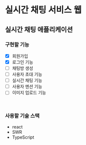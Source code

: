# 실시간 채팅 서비스 웹

## 실시간 채팅 애플리케이션 
### 구현할 기능
- [X] 회원가입
- [X] 로그인 기능
- [ ] 채팅방 생성
- [ ] 사용자 초대 기능
- [ ] 실시간 채팅 기능
- [ ] 사용자 멘션 기능
- [ ] 이미지 업로드 기능

 <br>

### 사용할 기술 스택
- react
- SWR
- TypeScript
